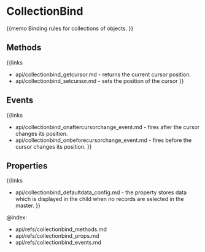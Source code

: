 CollectionBind 
=============

{{memo Binding rules for collections of objects. }}



Methods
-------

{{links
- api/collectionbind_getcursor.md - returns the current cursor position.
- api/collectionbind_setcursor.md - sets the position of the cursor
}}


Events
------

{{links
- api/collectionbind_onaftercursorchange_event.md - fires after the cursor changes its position.
- api/collectionbind_onbeforecursorchange_event.md - fires before the cursor changes its position.
}}


Properties
----------

{{links
- api/collectionbind_defaultdata_config.md - the property stores data which is displayed in the child when no records are selected in the  master.
}}




@index:
- api/refs/collectionbind_methods.md
- api/refs/collectionbind_props.md
- api/refs/collectionbind_events.md

